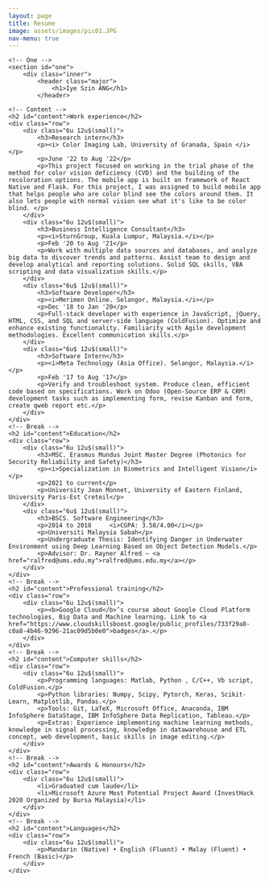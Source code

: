 ```yaml
---
layout: page
title: Resume
image: assets/images/pic01.JPG
nav-menu: true
---
```



<!-- Main -->
<div id="main" class="alt">

    <!-- One -->
    <section id="one">
        <div class="inner">
            <header class="major">
                <h1>Iye Szin ANG</h1>
            </header>
    
    <!-- Content -->
    <h2 id="content">Work experience</h2>
    <div class="row">
        <div class="6u 12u$(small)">
            <h3>Research intern</h3>
            <p><i> Color Imaging Lab, University of Granada, Spain </i></p>
            <p>June '22 to Aug '22</p>
            <p>This project focused on working in the trial phase of the method for color vision deficiency (CVD) and the building of the recoloration options. The mobile app is built on framework of React Native and Flask. For this project, I was assigned to build mobile app that helps people who are color blind see the colors around them. It also lets people with normal vision see what it's like to be color blind. </p>
        </div>
        <div class="6u 12u$(small)">
            <h3>Business Intelligence Consultant</h3>
            <p><i>SturnGroup, Kuala Lumpur, Malaysia.</i></p>
            <p>Feb '20 to Aug '21</p>
            <p>Work with multiple data sources and databases, and analyze big data to discover trends and patterns. Assist team to design and develop analytical and reporting solutions. Solid SQL skills, VBA scripting and data visualization skills.</p>
        </div>
        <div class="6u$ 12u$(small)">
            <h3>Software Developer</h3>
            <p><i>Merimen Online. Selangor, Malaysia.</i></p>
            <p>Dec '18 to Jan '20</p>
            <p>Full-stack developer with experience in JavaScript, jQuery, HTML, CSS, and SQL and server-side language (ColdFusion). Optimize and enhance existing functionality. Familiarity with Agile development methodologies. Excellent communication skills.</p>
        </div>
        <div class="6u$ 12u$(small)">
            <h3>Software Intern</h3>
            <p><i>Meta Technology (Asia Office). Selangor, Malaysia.</i></p>
            <p>Feb '17 to Aug '17</p>
            <p>Verify and troubleshoot system. Produce clean, efficient code based on specifications. Work on Odoo (Open-Source ERP & CRM) development tasks such as implementing form, revise Kanban and form, create qweb report etc.</p>
        </div>
    </div>
    <!-- Break -->
    <h2 id="content">Education</h2>
    <div class="row">
        <div class="6u 12u$(small)">
            <h3>MSC. Erasmus Mundus Joint Master Degree (Photonics for Security Reliability and Safety)</h3>
            <p><i>Specialization in Biometrics and Intelligent Vision</i></p>
            <p>2021 to current</p>
            <p>University Jean Monnet, University of Eastern Finland, University Paris-Est Creteil</p>
        </div>
        <div class="6u$ 12u$(small)">
            <h3>BSCS. Software Engineering</h3>
            <p>2014 to 2018     <i>CGPA: 3.58/4.00</i></p>
            <p>Universiti Malaysia Sabah</p>
            <p>Undergraduate Thesis: Identifying Danger in Underwater Environment using Deep Learning Based on Object Detection Models.</p>
            <p>Advisor: Dr. Rayner Alfred – <a href="ralfred@ums.edu.my">ralfred@ums.edu.my</a></p>
        </div>
    </div>
    <!-- Break -->
    <h2 id="content">Professional training</h2>
    <div class="row">
        <div class="6u 12u$(small)">
            <p><b>Google Cloud</b>’s course about Google Cloud Platform technologies, Big Data and Machine learning. Link to <a href="https://www.cloudskillsboost.google/public_profiles/733f29a8-c0a8-4b46-9296-21ac09d5b0e0">badges</a>.</p>
        </div>
    </div>
    <!-- Break -->
    <h2 id="content">Computer skills</h2>
    <div class="row">
        <div class="6u 12u$(small)">
            <p>Programming languages: Matlab, Python , C/C++, Vb script, ColdFusion.</p>
            <p>Python libraries: Numpy, Scipy, Pytorch, Keras, Scikit-Learn, Matplotlib, Pandas.</p>
            <p>Tools: Git, LaTeX, Microsoft Office, Anaconda, IBM InfoSphere DataStage, IBM InfoSphere Data Replication, Tableau.</p>
            <p>Extras: Experience implementing machine learning methods, knowledge in signal processing, knowledge in datawarehouse and ETL concept, web development, basic skills in image editing.</p>
        </div>
    </div>
    <!-- Break -->
    <h2 id="content">Awards & Honours</h2>
    <div class="row">
        <div class="6u 12u$(small)">
            <li>Graduated cum laude</li>
            <li>Microsoft Azure Most Potential Project Award (InvestHack 2020 Organized by Bursa Malaysia)</li>
        </div>
    </div>
    <!-- Break -->
    <h2 id="content">Languages</h2>
    <div class="row">
        <div class="6u 12u$(small)">
            <p>Mandarin (Native) • English (Fluent) • Malay (Fluent) • French (Basic)</p>
        </div>
    </div>    
</div>
